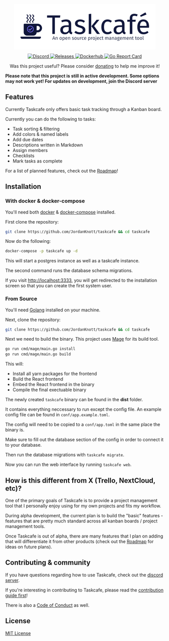 <p align="center">
 <img width="450px" src="./.github/taskcafe-full.png" align="center" alt="Taskcafe logo" />
</p>
<p align="center">
  <a href="https://discord.gg/JkQDruh">
    <img alt="Discord" src="https://img.shields.io/discord/745396499613220955" />
  </a>
  <a href="https://github.com/JordanKnott/taskcafe/releases">
    <img alt="Releases" src="https://img.shields.io/github/v/release/JordanKnott/taskcafe" />
  </a>
  <a href="https://hub.docker.com/repository/docker/taskcafe/taskcafe">
    <img alt="Dockerhub" src="https://img.shields.io/docker/v/taskcafe/taskcafe?label=docker" />
  </a>
  <a href="https://goreportcard.com/report/github.com/JordanKnott/taskcafe">
    <img alt="Go Report Card" src="https://goreportcard.com/badge/github.com/JordanKnott/taskcafe" />
  </a>
</p>
<p align="center">
Was this project useful? Please consider <a href="https://www.buymeacoffee.com/jordanknott">donating</a> to help me improve it!
</p>

**Please note that this project is still in active development. Some options may not work yet! For updates on development, join the Discord server**

## Features

Currently Taskcafe only offers basic task tracking through a Kanban board.

Currently you can do the following to tasks:

- Task sorting & filtering
- Add colors & named labels
- Add due dates
- Descriptions written in Markdown
- Assign members
- Checklists
- Mark tasks as complete

For a list of planned features, check out the [Roadmap](https://github.com/JordanKnott/taskcafe/wiki/Roadmap)!

## Installation

### With docker & docker-compose

You'll need both [docker](https://www.docker.com/) & [docker-compose](https://docs.docker.com/compose/install/) installed.

First clone the repository:

``` bash
git clone https://github.com/JordanKnott/taskcafe && cd taskcafe
```

Now do the following:

``` bash
docker-compose -p taskcafe up -d
```

This will start a postgres instance as well as a taskcafe instance.

The second command runs the database schema migrations.

If you visit [http://localhost:3333](http://localhost:3333), you will get redirected to the installation
screen so that you can create the first system user.

### From Source

You'll need [Golang](https://golang.org/dl/) installed on your machine.

Next, clone the repository:

``` bash
git clone https://github.com/JordanKnott/taskcafe && cd taskcafe
```

Next we need to build the binary. This project uses [Mage](https://magefile.org/) for its build tool.

``` bash
go run cmd/mage/main.go install
go run cmd/mage/main.go build
```

This will:

- Install all yarn packages for the frontend
- Build the React frontend
- Embed the React frontend in the binary
- Compile the final exectuable binary

The newly created `taskcafe` binary can be found in the __dist__ folder.

It contains everything neccessary to run except the config file. An example config file can be found in `conf/app.example.toml`.

The config will need to be copied to a `conf/app.toml` in the same place the binary is.

Make sure to fill out the database section of the config in order to connect it to your database.

Then run the database migrations with `taskcafe migrate`.

Now you can run the web interface by running `taskcafe web`.

## How is this different from X (Trello, NextCloud, etc)?

One of the primary goals of Taskcafe is to provide a project management tool that I personally enjoy using for my
own projects and fits my workflow.

During alpha development, the current plan is to build the "basic" features - features that are pretty much
standard across all kanban boards / project management tools.

Once Taskcafe is out of alpha, there are many features that I plan on adding that will differentiate it from other products (check out the [Roadmap](https://github.com/JordanKnott/taskcafe/wiki/Roadmap) for ideas on future plans).

## Contributing & community

If you have questions regarding how to use Taskcafe, check out the [discord server](https://discord.gg/JkQDruh).

If you're interesting in contributing to Taskcafe, please read the [contribution guide first](https://github.com/JordanKnott/taskcafe/blob/master/CONTRIBUTING.md)!

There is also a [Code of Conduct](https://github.com/JordanKnott/taskcafe/blob/master/CODE_OF_CONDUCT.md) as well.

## License

[MIT License](LICENSE)

